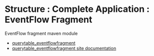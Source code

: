 # Structure : Complete Application : EventFlow Fragment

EventFlow fragment maven module

* [querytable_eventflowfragment](src/site/markdown/index.md)
* [querytable_eventflowfragment site documentation](https://plord12.github.io/samples/./structure/application/querytable-eventflowfragment)
